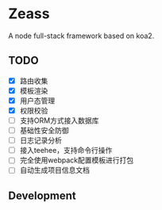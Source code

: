 # Zeass
A node full-stack framework based on koa2.

## TODO

* [x] 路由收集
* [x] 模板渲染
* [x] 用户态管理
* [x] 权限校验
* [ ] 支持ORM方式接入数据库
* [ ] 基础性安全防御
* [ ] 日志记录分析
* [ ] 接入teehee，支持命令行操作
* [ ] 完全使用webpack配置模板进行打包
* [ ] 自动生成项目信息文档

## Development
